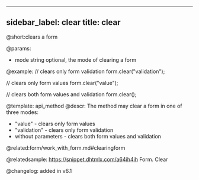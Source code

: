 
---
sidebar_label: clear
title: clear
---          

@short:clears a form

@params:

- mode		string		optional, the mode of clearing a form


@example:
// clears only form validation
form.clear("validation");

// clears only form values
form.clear("value");

// clears both form values and validation
form.clear();


@template: api_method
@descr:
The method may clear a form in one of three modes:

- "value" - clears only form values
- "validation" - clears only form validation
- without parameters - clears both form values and validation



@related:form/work_with_form.md#clearingform

@relatedsample: https://snippet.dhtmlx.com/a64ih4ih	Form. Clear

@changelog: added in v6.1

